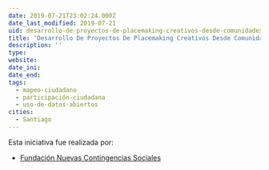 ```yaml
---
date: 2019-07-21T23:02:24.000Z
date_last_modified: 2019-07-21
uid: desarrollo-de-proyectos-de-placemaking-creativos-desde-comunidades
title: 'Desarrollo De Proyectos De Placemaking Creativos Desde Comunidades'
description: ''
type: 
website: 
date_ini: 
date_end: 
tags:
  - mapeo-ciudadano
  - participación-ciudadana
  - uso-de-datos-abiertos
cities: 
  - Santiago
---
```


Esta iniciativa fue realizada por:

- [Fundación Nuevas Contingencias Sociales](/organizaciones/fundacion-nuevas-contingencias-sociales)
